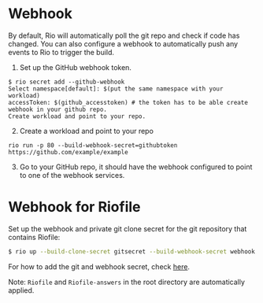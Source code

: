 # Webhook

By default, Rio will automatically poll the git repo and check if code has changed.
You can also configure a webhook to automatically push any events to Rio to trigger the build.

1. Set up the GitHub webhook token.
```
$ rio secret add --github-webhook
Select namespace[default]: $(put the same namespace with your workload)
accessToken: $(github_accesstoken) # the token has to be able create webhook in your github repo.
Create workload and point to your repo.
```

2. Create a workload and point to your repo
```
rio run -p 80 --build-webhook-secret=githubtoken https://github.com/example/example
```

3. Go to your GitHub repo, it should have the webhook configured to point to one of the webhook services.

# Webhook for Riofile

Set up the webhook and private git clone secret for the git repository that contains Riofile:

```bash
$ rio up --build-clone-secret gitsecret --build-webhook-secret webhook https://github.com/example/example
```

For how to add the git and webhook secret, check [here](./continuous-deployment.md).

Note: `Riofile` and `Riofile-answers` in the root directory are automatically applied.
